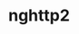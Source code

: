 ---
title: "nghttp2"
layout: cache
categories: [package, develop-2024-05-26]
meta: {"versions": ["1.48.0", "1.52.0", "1.61.0"], "compilers": ["apple-clang@=15.0.0", "cce@=15.0.1", "gcc@=10.2.1", "gcc@=10.3.0", "gcc@=11.1.0", "gcc@=11.4.0", "gcc@=12.3.0", "gcc@=7.3.1", "gcc@=7.5.0", "gcc@=9.4.0", "intel@=2021.10.0", "oneapi@=2023.2.0", "oneapi@=2024.0.0"], "oss": ["amzn2", "centos7", "rhel8", "sle_hpc15", "ubuntu18.04", "ubuntu20.04", "ubuntu22.04", "ventura"], "platforms": ["darwin", "linux"], "targets": ["aarch64", "neoverse_n1", "neoverse_v1", "neoverse_v2", "ppc64le", "x86_64_v3", "x86_64_v4", "zen4"], "stacks": ["aws-isc", "aws-isc-aarch64", "aws-pcluster-neoverse_v1", "aws-pcluster-x86_64_v4", "build_systems", "data-vis-sdk", "developer-tools", "developer-tools-manylinux2014", "e4s", "e4s-cray-rhel", "e4s-cray-sles", "e4s-neoverse-v2", "e4s-neoverse_v1", "e4s-oneapi", "e4s-power", "e4s-rocm-external", "ml-darwin-aarch64-mps", "ml-linux-x86_64-cpu", "ml-linux-x86_64-cuda", "radiuss", "radiuss-aws", "radiuss-aws-aarch64", "root", "tutorial"], "num_specs": 28, "num_specs_by_stack": {"ml-darwin-aarch64-mps": 1, "root": 28, "radiuss-aws-aarch64": 2, "aws-isc-aarch64": 2, "aws-pcluster-neoverse_v1": 2, "aws-pcluster-x86_64_v4": 6, "radiuss-aws": 1, "aws-isc": 1, "e4s-cray-rhel": 2, "developer-tools-manylinux2014": 1, "e4s-cray-sles": 2, "e4s-power": 1, "developer-tools": 1, "radiuss": 1, "build_systems": 1, "data-vis-sdk": 1, "e4s-neoverse_v1": 2, "e4s-neoverse-v2": 1, "e4s": 2, "ml-linux-x86_64-cuda": 1, "ml-linux-x86_64-cpu": 1, "tutorial": 3, "e4s-rocm-external": 1, "e4s-oneapi": 1}}
spec_details: [{"hash": "yo6d7ssih3w3ztsqxawnsjig3syacedn", "compiler": "apple-clang@=15.0.0", "versions": ["1.61.0"], "os": "ventura", "platform": "darwin", "target": "aarch64", "variants": ["build_system=autotools"], "stacks": ["ml-darwin-aarch64-mps", "root"], "size": "-", "tarball": "https://binaries.spack.io/develop-2024-05-26/build_cache/darwin-ventura-aarch64/apple-clang-15.0.0/nghttp2-1.61.0/darwin-ventura-aarch64-apple-clang-15.0.0-nghttp2-1.61.0-yo6d7ssih3w3ztsqxawnsjig3syacedn.spack"}, {"hash": "soh7s5gh2cxhickpdr2vgagscjqdk3us", "compiler": "gcc@=7.3.1", "versions": ["1.61.0"], "os": "amzn2", "platform": "linux", "target": "aarch64", "variants": ["build_system=autotools"], "stacks": ["radiuss-aws-aarch64", "root", "aws-isc-aarch64"], "size": "-", "tarball": "https://binaries.spack.io/develop-2024-05-26/build_cache/linux-amzn2-aarch64/gcc-7.3.1/nghttp2-1.61.0/linux-amzn2-aarch64-gcc-7.3.1-nghttp2-1.61.0-soh7s5gh2cxhickpdr2vgagscjqdk3us.spack"}, {"hash": "e4avahhrkc5wnj3byjsfaanjg73uz2fk", "compiler": "gcc@=12.3.0", "versions": ["1.61.0"], "os": "amzn2", "platform": "linux", "target": "neoverse_v1", "variants": ["build_system=autotools"], "stacks": ["aws-pcluster-neoverse_v1", "root"], "size": "-", "tarball": "https://binaries.spack.io/develop-2024-05-26/build_cache/linux-amzn2-neoverse_v1/gcc-12.3.0/nghttp2-1.61.0/linux-amzn2-neoverse_v1-gcc-12.3.0-nghttp2-1.61.0-e4avahhrkc5wnj3byjsfaanjg73uz2fk.spack"}, {"hash": "ocapvbpihwtkzrym6eq4wcbfo2w3ftpd", "compiler": "gcc@=12.3.0", "versions": ["1.61.0"], "os": "amzn2", "platform": "linux", "target": "neoverse_n1", "variants": ["build_system=autotools"], "stacks": ["aws-pcluster-neoverse_v1", "root"], "size": "-", "tarball": "https://binaries.spack.io/develop-2024-05-26/build_cache/linux-amzn2-neoverse_n1/gcc-12.3.0/nghttp2-1.61.0/linux-amzn2-neoverse_n1-gcc-12.3.0-nghttp2-1.61.0-ocapvbpihwtkzrym6eq4wcbfo2w3ftpd.spack"}, {"hash": "jeaotn52sujnt2vndpay5ahgljgyrh4k", "compiler": "gcc@=7.3.1", "versions": ["1.61.0"], "os": "amzn2", "platform": "linux", "target": "neoverse_n1", "variants": ["build_system=autotools"], "stacks": ["radiuss-aws-aarch64", "root", "aws-isc-aarch64"], "size": "-", "tarball": "https://binaries.spack.io/develop-2024-05-26/build_cache/linux-amzn2-neoverse_n1/gcc-7.3.1/nghttp2-1.61.0/linux-amzn2-neoverse_n1-gcc-7.3.1-nghttp2-1.61.0-jeaotn52sujnt2vndpay5ahgljgyrh4k.spack"}, {"hash": "nuajhmsnif4rhav7vgtmuwkekdllm6h4", "compiler": "gcc@=12.3.0", "versions": ["1.61.0"], "os": "amzn2", "platform": "linux", "target": "x86_64_v3", "variants": ["build_system=autotools"], "stacks": ["aws-pcluster-x86_64_v4", "root"], "size": "-", "tarball": "https://binaries.spack.io/develop-2024-05-26/build_cache/linux-amzn2-x86_64_v3/gcc-12.3.0/nghttp2-1.61.0/linux-amzn2-x86_64_v3-gcc-12.3.0-nghttp2-1.61.0-nuajhmsnif4rhav7vgtmuwkekdllm6h4.spack"}, {"hash": "r46simk7qtxu5ggl7jgmuq62u6a5wdbu", "compiler": "gcc@=7.3.1", "versions": ["1.61.0"], "os": "amzn2", "platform": "linux", "target": "x86_64_v3", "variants": ["build_system=autotools"], "stacks": ["root", "radiuss-aws", "aws-isc"], "size": "-", "tarball": "https://binaries.spack.io/develop-2024-05-26/build_cache/linux-amzn2-x86_64_v3/gcc-7.3.1/nghttp2-1.61.0/linux-amzn2-x86_64_v3-gcc-7.3.1-nghttp2-1.61.0-r46simk7qtxu5ggl7jgmuq62u6a5wdbu.spack"}, {"hash": "m5dv4gv7ffnakytwyrjkgepz4rhpqqlc", "compiler": "cce@=15.0.1", "versions": ["1.61.0"], "os": "rhel8", "platform": "linux", "target": "zen4", "variants": ["build_system=autotools"], "stacks": ["e4s-cray-rhel", "root"], "size": "-", "tarball": "https://binaries.spack.io/develop-2024-05-26/build_cache/linux-rhel8-zen4/cce-15.0.1/nghttp2-1.61.0/linux-rhel8-zen4-cce-15.0.1-nghttp2-1.61.0-m5dv4gv7ffnakytwyrjkgepz4rhpqqlc.spack"}, {"hash": "3bkz7x36juiqddwnhix3urggawgaibpa", "compiler": "oneapi@=2023.2.0", "versions": ["1.61.0"], "os": "amzn2", "platform": "linux", "target": "x86_64_v3", "variants": ["build_system=autotools"], "stacks": ["aws-pcluster-x86_64_v4", "root"], "size": "-", "tarball": "https://binaries.spack.io/develop-2024-05-26/build_cache/linux-amzn2-x86_64_v3/oneapi-2023.2.0/nghttp2-1.61.0/linux-amzn2-x86_64_v3-oneapi-2023.2.0-nghttp2-1.61.0-3bkz7x36juiqddwnhix3urggawgaibpa.spack"}, {"hash": "bypfgiwnehrtldewrim2hd7ef3yvu3is", "compiler": "intel@=2021.10.0", "versions": ["1.61.0"], "os": "amzn2", "platform": "linux", "target": "x86_64_v3", "variants": ["build_system=autotools"], "stacks": ["aws-pcluster-x86_64_v4", "root"], "size": "-", "tarball": "https://binaries.spack.io/develop-2024-05-26/build_cache/linux-amzn2-x86_64_v3/intel-2021.10.0/nghttp2-1.61.0/linux-amzn2-x86_64_v3-intel-2021.10.0-nghttp2-1.61.0-bypfgiwnehrtldewrim2hd7ef3yvu3is.spack"}, {"hash": "baaq2nj2eu4alnu2wdlrmi2mlc5jlgcv", "compiler": "gcc@=12.3.0", "versions": ["1.61.0"], "os": "amzn2", "platform": "linux", "target": "x86_64_v4", "variants": ["build_system=autotools"], "stacks": ["aws-pcluster-x86_64_v4", "root"], "size": "-", "tarball": "https://binaries.spack.io/develop-2024-05-26/build_cache/linux-amzn2-x86_64_v4/gcc-12.3.0/nghttp2-1.61.0/linux-amzn2-x86_64_v4-gcc-12.3.0-nghttp2-1.61.0-baaq2nj2eu4alnu2wdlrmi2mlc5jlgcv.spack"}, {"hash": "hrde5g6nrcxmspfkcpiunij7jln4si3e", "compiler": "gcc@=10.2.1", "versions": ["1.61.0"], "os": "centos7", "platform": "linux", "target": "x86_64_v3", "variants": ["build_system=autotools"], "stacks": ["root", "developer-tools-manylinux2014"], "size": "-", "tarball": "https://binaries.spack.io/develop-2024-05-26/build_cache/linux-centos7-x86_64_v3/gcc-10.2.1/nghttp2-1.61.0/linux-centos7-x86_64_v3-gcc-10.2.1-nghttp2-1.61.0-hrde5g6nrcxmspfkcpiunij7jln4si3e.spack"}, {"hash": "y5osezvtvh5hg2dshsgpjlrwdpbxcfkg", "compiler": "intel@=2021.10.0", "versions": ["1.61.0"], "os": "amzn2", "platform": "linux", "target": "x86_64_v4", "variants": ["build_system=autotools"], "stacks": ["aws-pcluster-x86_64_v4", "root"], "size": "-", "tarball": "https://binaries.spack.io/develop-2024-05-26/build_cache/linux-amzn2-x86_64_v4/intel-2021.10.0/nghttp2-1.61.0/linux-amzn2-x86_64_v4-intel-2021.10.0-nghttp2-1.61.0-y5osezvtvh5hg2dshsgpjlrwdpbxcfkg.spack"}, {"hash": "wy76rqsjh4zcz7ta2gp6qoa3q5w7huhe", "compiler": "oneapi@=2023.2.0", "versions": ["1.61.0"], "os": "amzn2", "platform": "linux", "target": "x86_64_v4", "variants": ["build_system=autotools"], "stacks": ["aws-pcluster-x86_64_v4", "root"], "size": "-", "tarball": "https://binaries.spack.io/develop-2024-05-26/build_cache/linux-amzn2-x86_64_v4/oneapi-2023.2.0/nghttp2-1.61.0/linux-amzn2-x86_64_v4-oneapi-2023.2.0-nghttp2-1.61.0-wy76rqsjh4zcz7ta2gp6qoa3q5w7huhe.spack"}, {"hash": "vidiuqqkvnnflc4ztj2wwaiipofj7ubk", "compiler": "cce@=15.0.1", "versions": ["1.61.0"], "os": "rhel8", "platform": "linux", "target": "zen4", "variants": ["build_system=autotools"], "stacks": ["e4s-cray-rhel", "root"], "size": "-", "tarball": "https://binaries.spack.io/develop-2024-05-26/build_cache/linux-rhel8-zen4/cce-15.0.1/nghttp2-1.61.0/linux-rhel8-zen4-cce-15.0.1-nghttp2-1.61.0-vidiuqqkvnnflc4ztj2wwaiipofj7ubk.spack"}, {"hash": "wxlfemaz4lbilimnolxe7qxjm3p7kowc", "compiler": "gcc@=10.3.0", "versions": ["1.61.0"], "os": "sle_hpc15", "platform": "linux", "target": "x86_64_v4", "variants": ["build_system=autotools"], "stacks": ["root", "e4s-cray-sles"], "size": "-", "tarball": "https://binaries.spack.io/develop-2024-05-26/build_cache/linux-sle_hpc15-x86_64_v4/gcc-10.3.0/nghttp2-1.61.0/linux-sle_hpc15-x86_64_v4-gcc-10.3.0-nghttp2-1.61.0-wxlfemaz4lbilimnolxe7qxjm3p7kowc.spack"}, {"hash": "qwglhcgpbj363kq5e7y5o457fh6tyeax", "compiler": "gcc@=10.3.0", "versions": ["1.61.0"], "os": "sle_hpc15", "platform": "linux", "target": "x86_64_v4", "variants": ["build_system=autotools"], "stacks": ["root", "e4s-cray-sles"], "size": "-", "tarball": "https://binaries.spack.io/develop-2024-05-26/build_cache/linux-sle_hpc15-x86_64_v4/gcc-10.3.0/nghttp2-1.61.0/linux-sle_hpc15-x86_64_v4-gcc-10.3.0-nghttp2-1.61.0-qwglhcgpbj363kq5e7y5o457fh6tyeax.spack"}, {"hash": "v6oxcmmqcz4aivid7irphadkrbohp4gi", "compiler": "gcc@=9.4.0", "versions": ["1.61.0"], "os": "ubuntu20.04", "platform": "linux", "target": "ppc64le", "variants": ["build_system=autotools"], "stacks": ["root", "e4s-power"], "size": "-", "tarball": "https://binaries.spack.io/develop-2024-05-26/build_cache/linux-ubuntu20.04-ppc64le/gcc-9.4.0/nghttp2-1.61.0/linux-ubuntu20.04-ppc64le-gcc-9.4.0-nghttp2-1.61.0-v6oxcmmqcz4aivid7irphadkrbohp4gi.spack"}, {"hash": "3xhqy7acuk7q6h3rpvifvbdzmg6kmsbs", "compiler": "gcc@=7.5.0", "versions": ["1.61.0"], "os": "ubuntu18.04", "platform": "linux", "target": "x86_64_v3", "variants": ["build_system=autotools"], "stacks": ["developer-tools", "root", "radiuss", "build_systems"], "size": "-", "tarball": "https://binaries.spack.io/develop-2024-05-26/build_cache/linux-ubuntu18.04-x86_64_v3/gcc-7.5.0/nghttp2-1.61.0/linux-ubuntu18.04-x86_64_v3-gcc-7.5.0-nghttp2-1.61.0-3xhqy7acuk7q6h3rpvifvbdzmg6kmsbs.spack"}, {"hash": "wk76cknwzrniumtqhydhollrq7hku3pa", "compiler": "gcc@=11.1.0", "versions": ["1.61.0"], "os": "ubuntu20.04", "platform": "linux", "target": "x86_64_v3", "variants": ["build_system=autotools"], "stacks": ["data-vis-sdk", "root"], "size": "-", "tarball": "https://binaries.spack.io/develop-2024-05-26/build_cache/linux-ubuntu20.04-x86_64_v3/gcc-11.1.0/nghttp2-1.61.0/linux-ubuntu20.04-x86_64_v3-gcc-11.1.0-nghttp2-1.61.0-wk76cknwzrniumtqhydhollrq7hku3pa.spack"}, {"hash": "7eb37qcykgwn6hdif6obfhyof3o5p42d", "compiler": "gcc@=11.4.0", "versions": ["1.61.0"], "os": "ubuntu22.04", "platform": "linux", "target": "neoverse_v1", "variants": ["build_system=autotools"], "stacks": ["root", "e4s-neoverse_v1"], "size": "-", "tarball": "https://binaries.spack.io/develop-2024-05-26/build_cache/linux-ubuntu22.04-neoverse_v1/gcc-11.4.0/nghttp2-1.61.0/linux-ubuntu22.04-neoverse_v1-gcc-11.4.0-nghttp2-1.61.0-7eb37qcykgwn6hdif6obfhyof3o5p42d.spack"}, {"hash": "voagx4hq42bcutyws3aamvxpszp53hms", "compiler": "gcc@=11.4.0", "versions": ["1.61.0"], "os": "ubuntu22.04", "platform": "linux", "target": "neoverse_v1", "variants": ["build_system=autotools"], "stacks": ["root", "e4s-neoverse_v1"], "size": "-", "tarball": "https://binaries.spack.io/develop-2024-05-26/build_cache/linux-ubuntu22.04-neoverse_v1/gcc-11.4.0/nghttp2-1.61.0/linux-ubuntu22.04-neoverse_v1-gcc-11.4.0-nghttp2-1.61.0-voagx4hq42bcutyws3aamvxpszp53hms.spack"}, {"hash": "nxnas6snmpeoijiiatflfnhpmdd7rivv", "compiler": "gcc@=11.4.0", "versions": ["1.61.0"], "os": "ubuntu22.04", "platform": "linux", "target": "neoverse_v2", "variants": ["build_system=autotools"], "stacks": ["root", "e4s-neoverse-v2"], "size": "-", "tarball": "https://binaries.spack.io/develop-2024-05-26/build_cache/linux-ubuntu22.04-neoverse_v2/gcc-11.4.0/nghttp2-1.61.0/linux-ubuntu22.04-neoverse_v2-gcc-11.4.0-nghttp2-1.61.0-nxnas6snmpeoijiiatflfnhpmdd7rivv.spack"}, {"hash": "5soqnfisgfxdx7sgmjnszzilohbkgxr2", "compiler": "gcc@=11.4.0", "versions": ["1.61.0"], "os": "ubuntu22.04", "platform": "linux", "target": "x86_64_v3", "variants": ["build_system=autotools"], "stacks": ["e4s", "ml-linux-x86_64-cuda", "root", "ml-linux-x86_64-cpu", "tutorial", "e4s-rocm-external"], "size": "-", "tarball": "https://binaries.spack.io/develop-2024-05-26/build_cache/linux-ubuntu22.04-x86_64_v3/gcc-11.4.0/nghttp2-1.61.0/linux-ubuntu22.04-x86_64_v3-gcc-11.4.0-nghttp2-1.61.0-5soqnfisgfxdx7sgmjnszzilohbkgxr2.spack"}, {"hash": "qn6jbw45zazhkyr4gvxy4bj277z5qy36", "compiler": "oneapi@=2024.0.0", "versions": ["1.61.0"], "os": "ubuntu22.04", "platform": "linux", "target": "x86_64_v3", "variants": ["build_system=autotools"], "stacks": ["root", "e4s-oneapi"], "size": "-", "tarball": "https://binaries.spack.io/develop-2024-05-26/build_cache/linux-ubuntu22.04-x86_64_v3/oneapi-2024.0.0/nghttp2-1.61.0/linux-ubuntu22.04-x86_64_v3-oneapi-2024.0.0-nghttp2-1.61.0-qn6jbw45zazhkyr4gvxy4bj277z5qy36.spack"}, {"hash": "tw5euavde7s5stlzcyojqky55u6yxnxx", "compiler": "gcc@=11.4.0", "versions": ["1.48.0"], "os": "ubuntu22.04", "platform": "linux", "target": "x86_64_v3", "variants": ["build_system=autotools"], "stacks": ["root", "tutorial"], "size": "-", "tarball": "https://binaries.spack.io/develop-2024-05-26/build_cache/linux-ubuntu22.04-x86_64_v3/gcc-11.4.0/nghttp2-1.48.0/linux-ubuntu22.04-x86_64_v3-gcc-11.4.0-nghttp2-1.48.0-tw5euavde7s5stlzcyojqky55u6yxnxx.spack"}, {"hash": "4zl64tcvfr72mlg2vjfhmlqqlmq6lw2k", "compiler": "gcc@=11.4.0", "versions": ["1.52.0"], "os": "ubuntu22.04", "platform": "linux", "target": "x86_64_v3", "variants": ["build_system=autotools"], "stacks": ["e4s", "root"], "size": "-", "tarball": "https://binaries.spack.io/develop-2024-05-26/build_cache/linux-ubuntu22.04-x86_64_v3/gcc-11.4.0/nghttp2-1.52.0/linux-ubuntu22.04-x86_64_v3-gcc-11.4.0-nghttp2-1.52.0-4zl64tcvfr72mlg2vjfhmlqqlmq6lw2k.spack"}, {"hash": "hnfp327vuymg6clagy5tiyjmwz4txtez", "compiler": "gcc@=12.3.0", "versions": ["1.61.0"], "os": "ubuntu22.04", "platform": "linux", "target": "x86_64_v3", "variants": ["build_system=autotools"], "stacks": ["root", "tutorial"], "size": "-", "tarball": "https://binaries.spack.io/develop-2024-05-26/build_cache/linux-ubuntu22.04-x86_64_v3/gcc-12.3.0/nghttp2-1.61.0/linux-ubuntu22.04-x86_64_v3-gcc-12.3.0-nghttp2-1.61.0-hnfp327vuymg6clagy5tiyjmwz4txtez.spack"}]
---